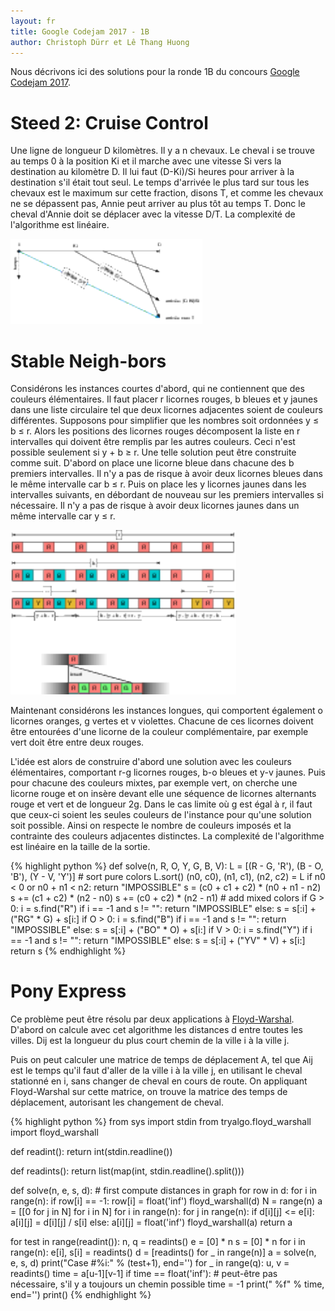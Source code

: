 ```yaml
---
layout: fr
title: Google Codejam 2017 - 1B
author: Christoph Dürr et Lê Thang Huong
---
```


Nous décrivons ici des solutions pour la ronde 1B du concours [Google Codejam 2017](https://code.google.com/codejam/contest/8294486/dashboard).

# Steed 2: Cruise Control

Une ligne de longueur D kilomètres. Il y a n chevaux. Le cheval i se trouve au temps 0 à la position Ki et il marche avec une vitesse Si vers la destination au kilomètre D. Il lui faut (D-Ki)/Si heures pour arriver à la destination s'il était tout seul.  Le temps d'arrivée le plus tard sur tous les chevaux est le maximum sur cette fraction, disons T, et comme les chevaux ne se dépassent pas, Annie peut arriver au plus tôt au temps T. Donc le cheval d'Annie doit se déplacer avec la vitesse D/T.
La complexité de l'algorithme est linéaire.

![](/fr/images/Steed-2-Cruise-Control.svn)


# Stable Neigh-bors

Considérons les instances courtes d'abord, qui ne contiennent que des couleurs élémentaires. Il faut placer r licornes rouges, b bleues et y jaunes dans une liste circulaire tel que deux licornes adjacentes soient de couleurs différentes. Supposons pour simplifier que les nombres soit ordonnées y ≤ b ≤ r.  Alors les positions des licornes rouges décomposent la liste en r intervalles qui doivent être remplis par les autres couleurs. Ceci n'est possible seulement si y + b ≥ r.
Une telle solution peut être construite comme suit. D'abord on place une licorne bleue dans chacune des b premiers intervalles.  Il n'y a pas de risque à avoir deux licornes bleues dans le même intervalle car b ≤ r. Puis on place les y licornes jaunes dans les intervalles suivants, en débordant de nouveau sur les premiers intervalles si nécessaire.  Il n'y a pas de risque à avoir deux licornes jaunes dans un même intervalle car y ≤ r.

![](/fr/images/Stable-Neigh-bors.svn)

Maintenant considérons les instances longues, qui comportent également o licornes oranges, g vertes et v violettes.  Chacune de ces licornes doivent être entourées d'une licorne de la couleur complémentaire, par exemple vert doit être entre deux rouges.

L'idée est alors de construire d'abord une solution avec les couleurs élémentaires, comportant r-g licornes rouges, b-o bleues et y-v jaunes.  Puis pour chacune des couleurs mixtes, par exemple vert, on cherche une licorne rouge et on insère devant elle une séquence de licornes alternants rouge et vert et de longueur 2g.
Dans le cas limite où g est égal à r, il faut que ceux-ci soient les seules couleurs de l'instance pour qu'une solution soit possible.
Ainsi on respecte le nombre de couleurs imposés et la contrainte des couleurs adjacentes distinctes. La complexité de l'algorithme est linéaire en la taille de la sortie.

{% highlight python %}
def solve(n, R, O, Y, G, B, V):
    L = [(R - G, 'R'), (B - O, 'B'), (Y - V, 'Y')]
    # sort pure colors
    L.sort()
    (n0, c0), (n1, c1), (n2, c2) = L
    if n0 < 0 or n0 + n1 < n2:
        return "IMPOSSIBLE"
    s = (c0 + c1 + c2) * (n0 + n1 - n2)
    s += (c1 + c2) * (n2 - n0)
    s += (c0 + c2) * (n2 - n1)
    # add mixed colors
    if G > 0:
        i = s.find("R")
        if i == -1 and s != "":
            return "IMPOSSIBLE"
        else:
            s = s[:i] + ("RG" * G) + s[i:]
    if O > 0:
        i = s.find("B")
        if i == -1 and s != "":
            return "IMPOSSIBLE"
        else:
            s = s[:i] + ("BO" * O) + s[i:]
    if V > 0:
        i = s.find("Y")
        if i == -1 and s != "":
            return "IMPOSSIBLE"
        else:
            s = s[:i] + ("YV" * V) + s[i:]
    return s
{% endhighlight %}

# Pony Express

Ce problème peut être résolu par deux applications à [Floyd-Warshal](http://pythonhosted.org/tryalgo/tryalgo/tryalgo.html?highlight=warshal#tryalgo.floyd_warshall.floyd_warshall).
D'abord on calcule avec cet algorithme les distances d entre toutes les villes. Dij est la longueur du plus court chemin de la ville i à la ville j.

Puis on peut calculer une matrice de temps de déplacement A, tel que Aij est le temps qu'il faut d'aller de la ville i à la ville j, en utilisant le cheval stationné en i, sans changer de cheval en cours de route.
On appliquant Floyd-Warshal sur cette matrice, on trouve la matrice des temps de déplacement, autorisant les changement de cheval.

{% highlight python %}
from sys import stdin
from tryalgo.floyd_warshall import floyd_warshall


def readint():
    return int(stdin.readline())

def readints():
    return list(map(int, stdin.readline().split()))


def solve(n, e, s, d):
    # first compute distances in graph
    for row in d:
        for i in range(n):
            if row[i] == -1:
                row[i] = float('inf')
    floyd_warshall(d)
    N = range(n)
    a = [[0 for j in N] for i in N]
    for i in range(n):
        for j in range(n):
            if d[i][j] <= e[i]:
                a[i][j] = d[i][j] / s[i]
            else:
                a[i][j] = float('inf')
    floyd_warshall(a)
    return a

for test in range(readint()):
    n, q = readints()
    e = [0] * n
    s = [0] * n
    for i in range(n):
        e[i], s[i] = readints()
    d = [readints() for _ in range(n)]
    a = solve(n, e, s, d)
    print("Case #%i:" % (test+1), end='')
    for _ in range(q):
        u, v = readints()
        time =  a[u-1][v-1]
        if time == float('inf'):  # peut-être pas nécessaire, s'il y a toujours un chemin possible
            time = -1
        print(" %f" % time, end='')
    print()
{% endhighlight %}

